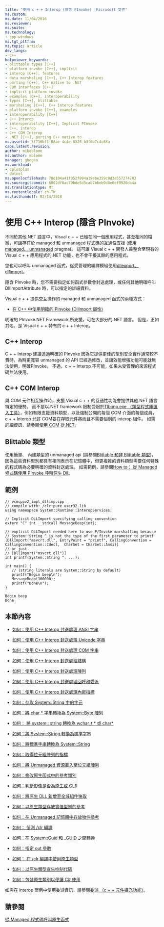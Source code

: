 ```yaml
---
title: "使用 c + + Interop (隱含 PInvoke) |Microsoft 文件"
ms.custom: 
ms.date: 11/04/2016
ms.reviewer: 
ms.suite: 
ms.technology:
- cpp-windows
ms.tgt_pltfrm: 
ms.topic: article
dev_langs:
- C++
helpviewer_keywords:
- blittable types [C++]
- platform invoke [C++], implicit
- interop [C++], features
- data marshaling [C++], C++ Interop features
- porting [C++], C++ native to .NET
- COM interfaces [C++]
- implicit platform invoke
- examples [C++], interoperability
- types [C++], blittable
- marshaling [C++], C++ Interop features
- platform invoke [C++], examples
- interoperability [C++]
- C++ Interop
- interoperability [C++], Implicit PInvoke
- C++, interop
- C++ COM Interop
- .NET [C++], porting C++ native to
ms.assetid: 5f710bf1-88ae-4c4e-8326-b3f0b7c4c68a
caps.latest.revision: 
author: mikeblome
ms.author: mblome
manager: ghogen
ms.workload:
- cplusplus
- dotnet
ms.openlocfilehash: 78d104a41f052f994a19ebe359c8d3e557274783
ms.sourcegitcommit: 6002df0ac79bde5d5cab7bbeb9d8e0ef9920da4a
ms.translationtype: MT
ms.contentlocale: zh-TW
ms.lasthandoff: 02/14/2018
---
```

# <a name="using-c-interop-implicit-pinvoke"></a>使用 C++ Interop (隱含 PInvoke)
不同於其他.NET 語言中，Visual c + + 已經在同一個應用程式，甚至相同的檔案，可讓存在於 managed 和 unmanaged 程式碼的互通性支援 (使用[managed、 unmanaged](../preprocessor/managed-unmanaged.md) pragma)。 這可讓 Visual c + + 開發人員整合至現有的 Visual c + + 應用程式的.NET 功能，也不會干擾其餘的應用程式。  
  
 您也可以呼叫 unmanaged 函式，從受管理的編譯模組使用[dllexport、 dllimport](../cpp/dllexport-dllimport.md)。  
  
 隱含 PInvoke 時，您不需要指定如何函式參數會封送處理，或任何其他明確呼叫 DllImportAttribute 時，可以指定的詳細資料。  
  
 Visual c + + 提供交互操作的 managed 和 unmanaged 函式的兩種方式：  
  
-   [在 C++ 中使用明確的 PInvoke (DllImport 屬性)](../dotnet/using-explicit-pinvoke-in-cpp-dllimport-attribute.md)  
  
 明確的 PInvoke.NET Framework 所支援，可在大部分的.NET 語言。 但是，正如其名，是 Visual c + + 特有的 c + + Interop。  
  
## <a name="c-interop"></a>C++ Interop  
 C + + Interop 建議透過明確的 PInvoke 因為它提供更佳的型別安全實作通常較不費時，為時更寬容 unmanaged 的 API 已經過修改，並讓效能增強功能可能就無法使用，明確PInvoke。 不過，c + + Interop 不可能，如果未受管理的來源程式碼無法使用。  
  
## <a name="c-com-interop"></a>C++ COM Interop  
 與 COM 元件相互操作時，支援 Visual c + + 的互通性功能會提供其他.NET 語言特定的優勢。 而不是以.NET framework 限制受限於[Tlbimp.exe （類型程式庫匯入工具）](/dotnet/framework/tools/tlbimp-exe-type-library-importer)，例如有限支援資料類型，以及強制公開的每個 COM 介面的每個成員，c + + Interop 允許 COM要在存取元件將而且不需要個別的 interop 組件。 如需詳細資訊，請參閱[使用 COM 從.NET](http://msdn.microsoft.com/en-us/03976661-6278-4227-a6c1-3b3315502c15)。  
  
## <a name="blittable-types"></a>Blittable 類型  
 使用簡單、 內建類型的 unmanaged api (請參閱[Blittable 和非 Blittable 類型](http://msdn.microsoft.com/Library/d03b050e-2916-49a0-99ba-f19316e5c1b3))，因為這些資料型別都具有相同表示在記憶體中，但更複雜的資料類型需要任何特殊的程式碼為必要明確的資料封送處理。 如需範例，請參閱[How to： 從 Managed 程式碼使用 PInvoke 呼叫原生 Dll](../dotnet/how-to-call-native-dlls-from-managed-code-using-pinvoke.md)。  
  
## <a name="example"></a>範例  
  
```  
// vcmcppv2_impl_dllimp.cpp  
// compile with: /clr:pure user32.lib  
using namespace System::Runtime::InteropServices;  
  
// Implicit DLLImport specifying calling convention  
extern "C" int __stdcall MessageBeep(int);  
  
// explicit DLLImport needed here to use P/Invoke marshalling because  
// System::String ^ is not the type of the first parameter to printf  
[DllImport("msvcrt.dll", EntryPoint = "printf", CallingConvention = CallingConvention::Cdecl,  CharSet = CharSet::Ansi)]  
// or just  
// [DllImport("msvcrt.dll")]  
int printf(System::String ^, ...);   
  
int main() {  
   // (string literals are System::String by default)  
   printf("Begin beep\n");  
   MessageBeep(100000);  
   printf("Done\n");  
}  
```  
  
```Output  
Begin beep  
Done  
```  
  
## <a name="in-this-section"></a>本節內容  
  
-   [如何：使用 C++ Interop 封送處理 ANSI 字串](../dotnet/how-to-marshal-ansi-strings-using-cpp-interop.md)  
  
-   [如何：使用 C++ Interop 封送處理 Unicode 字串](../dotnet/how-to-marshal-unicode-strings-using-cpp-interop.md)  
  
-   [如何：使用 C++ Interop 封送處理 COM 字串](../dotnet/how-to-marshal-com-strings-using-cpp-interop.md)  
  
-   [如何：使用 C++ Interop 封送處理結構](../dotnet/how-to-marshal-structures-using-cpp-interop.md)  
  
-   [如何：使用 C++ Interop 封送處理陣列](../dotnet/how-to-marshal-arrays-using-cpp-interop.md)  
  
-   [如何：使用 C++ Interop 封送處理回呼和委派](../dotnet/how-to-marshal-callbacks-and-delegates-by-using-cpp-interop.md)  
  
-   [如何：使用 C++ Interop 封送處理內嵌指標](../dotnet/how-to-marshal-embedded-pointers-using-cpp-interop.md)  
  
-   [如何：存取 System::String 中的字元](../dotnet/how-to-access-characters-in-a-system-string.md)  
  
-   [如何：將 char * 字串轉換為 System::Byte 陣列](../dotnet/how-to-convert-char-star-string-to-system-byte-array.md)  
  
-   [如何： 將 system:: string 轉換為 wchar_t * 或 char\*](../dotnet/how-to-convert-system-string-to-wchar-t-star-or-char-star.md)  
  
-   [如何：將 System::String 轉換為標準字串](../dotnet/how-to-convert-system-string-to-standard-string.md)  
  
-   [如何：將標準字串轉換為 System::String](../dotnet/how-to-convert-standard-string-to-system-string.md)  
  
-   [如何：取得位元組陣列的指標](../dotnet/how-to-obtain-a-pointer-to-byte-array.md)  
  
-   [如何：將 Unmanaged 資源載入至位元組陣列](../dotnet/how-to-load-unmanaged-resources-into-a-byte-array.md)  
  
-   [如何：修改原生函式中的參考類別](../dotnet/how-to-modify-reference-class-in-a-native-function.md)  
  
-   [如何：判斷影像是否為原生或 CLR](../dotnet/how-to-determine-if-an-image-is-native-or-clr.md)  
  
-   [如何：將原生 DLL 新增至全域組件快取](../dotnet/how-to-add-native-dll-to-global-assembly-cache.md)  
  
-   [如何：以原生類型存放實值型別的參考](../dotnet/how-to-hold-reference-to-value-type-in-native-type.md)  
  
-   [如何：在 Unmanaged 記憶體中存放物件參考](../dotnet/how-to-hold-object-reference-in-unmanaged-memory.md)  
  
-   [如何： 偵測 /clr 編譯](../dotnet/how-to-detect-clr-compilation.md)  
  
-   [如何：在 System::Guid 和 _GUID 之間轉換](../dotnet/how-to-convert-between-system-guid-and-guid.md)  
  
-   [如何：指定 out 參數](../dotnet/how-to-specify-an-out-parameter.md)  
  
-   [如何： 在 /clr 編譯中使用原生類型](../dotnet/how-to-use-a-native-type-in-a-clr-compilation.md)  
  
-   [如何：以原生類型宣告控制代碼](../dotnet/how-to-declare-handles-in-native-types.md)  
  
-   [如何：包裝原生類別以便讓 C# 使用](../dotnet/how-to-wrap-native-class-for-use-by-csharp.md)  
  
 如需在 interop 案例中使用委派資訊，請參閱[委派 （c + + 元件擴充功能）](../windows/delegate-cpp-component-extensions.md)。  
  
## <a name="see-also"></a>請參閱  
 [從 Managed 程式碼呼叫原生函式](../dotnet/calling-native-functions-from-managed-code.md)